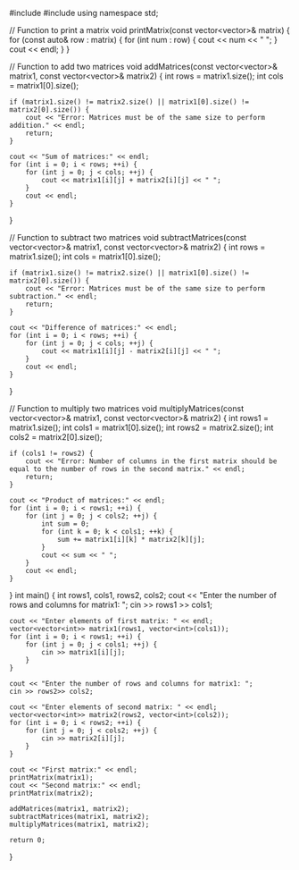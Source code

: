 #include <iostream>
#include <vector>
using namespace std;


// Function to print a matrix
void printMatrix(const vector<vector<int>>& matrix) {
    for (const auto& row : matrix) {
        for (int num : row) {
            cout << num << " ";
        }
        cout << endl;
    }
}

// Function to add two matrices
void addMatrices(const vector<vector<int>>& matrix1, const vector<vector<int>>& matrix2) {
    int rows = matrix1.size();
    int cols = matrix1[0].size();

    if (matrix1.size() != matrix2.size() || matrix1[0].size() != matrix2[0].size()) {
        cout << "Error: Matrices must be of the same size to perform addition." << endl;
        return;
    }

    cout << "Sum of matrices:" << endl;
    for (int i = 0; i < rows; ++i) {
        for (int j = 0; j < cols; ++j) {
            cout << matrix1[i][j] + matrix2[i][j] << " ";
        }
        cout << endl;
    }
}

// Function to subtract two matrices
void subtractMatrices(const vector<vector<int>>& matrix1, const vector<vector<int>>& matrix2) {
    int rows = matrix1.size();
    int cols = matrix1[0].size();

    if (matrix1.size() != matrix2.size() || matrix1[0].size() != matrix2[0].size()) {
        cout << "Error: Matrices must be of the same size to perform subtraction." << endl;
        return;
    }

    cout << "Difference of matrices:" << endl;
    for (int i = 0; i < rows; ++i) {
        for (int j = 0; j < cols; ++j) {
            cout << matrix1[i][j] - matrix2[i][j] << " ";
        }
        cout << endl;
    }
}

// Function to multiply two matrices
void multiplyMatrices(const vector<vector<int>>& matrix1, const vector<vector<int>>& matrix2) {
    int rows1 = matrix1.size();
    int cols1 = matrix1[0].size();
    int rows2 = matrix2.size();
    int cols2 = matrix2[0].size();

    if (cols1 != rows2) {
        cout << "Error: Number of columns in the first matrix should be equal to the number of rows in the second matrix." << endl;
        return;
    }

    cout << "Product of matrices:" << endl;
    for (int i = 0; i < rows1; ++i) {
        for (int j = 0; j < cols2; ++j) {
            int sum = 0;
            for (int k = 0; k < cols1; ++k) {
                sum += matrix1[i][k] * matrix2[k][j];
            }
            cout << sum << " ";
        }
        cout << endl;
    }
}
int main() {
    int rows1, cols1, rows2, cols2;
    cout << "Enter the number of rows and columns for matrix1: ";
    cin >> rows1 >> cols1;

    cout << "Enter elements of first matrix: " << endl;
    vector<vector<int>> matrix1(rows1, vector<int>(cols1));
    for (int i = 0; i < rows1; ++i) {
        for (int j = 0; j < cols1; ++j) {
            cin >> matrix1[i][j];
        }
    }

    cout << "Enter the number of rows and columns for matrix1: ";
    cin >> rows2>> cols2;

    cout << "Enter elements of second matrix: " << endl;
    vector<vector<int>> matrix2(rows2, vector<int>(cols2));
    for (int i = 0; i < rows2; ++i) {
        for (int j = 0; j < cols2; ++j) {
            cin >> matrix2[i][j];
        }
    }

    cout << "First matrix:" << endl;
    printMatrix(matrix1);
    cout << "Second matrix:" << endl;
    printMatrix(matrix2);

    addMatrices(matrix1, matrix2);
    subtractMatrices(matrix1, matrix2);
    multiplyMatrices(matrix1, matrix2);

    return 0;
}
